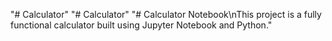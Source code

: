 "# Calculator" 
"# Calculator" 
"# Calculator Notebook\nThis project is a fully functional calculator built using Jupyter Notebook and Python." 
